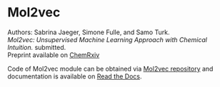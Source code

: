 # Mol2vec  

Authors: Sabrina Jaeger, Simone Fulle, and Samo Turk.  
*Mol2vec: Unsupervised Machine Learning Approach with Chemical Intuition.* submitted.  
Preprint available on [ChemRxiv](https://chemrxiv.org/articles/Mol2vec_Unsupervised_Machine_Learning_Approach_with_Chemical_Intuition/5513581)

Code of Mol2vec module can be obtained via [Mol2vec repository](https://github.com/samoturk/mol2vec) and documentation is available on [Read the Docs](http://mol2vec.readthedocs.io).  

